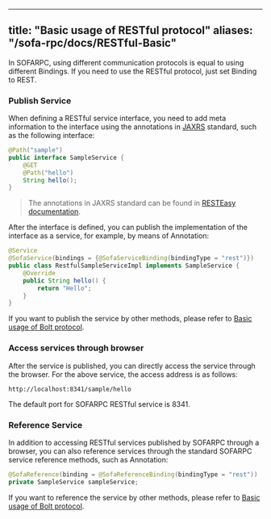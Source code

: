 
---

title: "Basic usage of RESTful protocol"
aliases: "/sofa-rpc/docs/RESTful-Basic"
---

In SOFARPC, using different communication protocols is equal to using different Bindings. If you need to use the RESTful protocol, just set Binding to REST.

### Publish Service

When defining a RESTful service interface, you need to add meta information to the interface using the annotations in [JAXRS](https://en.wikipedia.org/wiki/Java_API_for_RESTful_Web_Services) standard, such as the following interface:

```java
@Path("sample")
public interface SampleService {
    @GET
    @Path("hello")
    String hello();
}
```

> The annotations in JAXRS standard can be found in [RESTEasy documentation](http://docs.jboss.org/resteasy/docs/3.0.12.Final/userguide/html/Using_Path.html).

After the interface is defined, you can publish the implementation of the interface as a service, for example, by means of Annotation:

```java
@Service
@SofaService(bindings = {@SofaServiceBinding(bindingType = "rest")})
public class RestfulSampleServiceImpl implements SampleService {
    @Override
    public String hello() {
        return "Hello";
    }
}
```

If you want to publish the service by other methods, please refer to [Basic usage of Bolt protocol](../bolt-usage).

### Access services through browser

After the service is published, you can directly access the service through the browser. For the above service, the access address is as follows:

```plain
http://localhost:8341/sample/hello
```

The default port for SOFARPC RESTful service is 8341.

### Reference Service

In addition to accessing RESTful services published by SOFARPC through a browser, you can also reference services through the standard SOFARPC service reference methods, such as Annotation:

```java
@SofaReference(binding = @SofaReferenceBinding(bindingType = "rest"))
private SampleService sampleService;
```

If you want to reference the service by other methods, please refer to [Basic usage of Bolt protocol](../bolt-usage).
